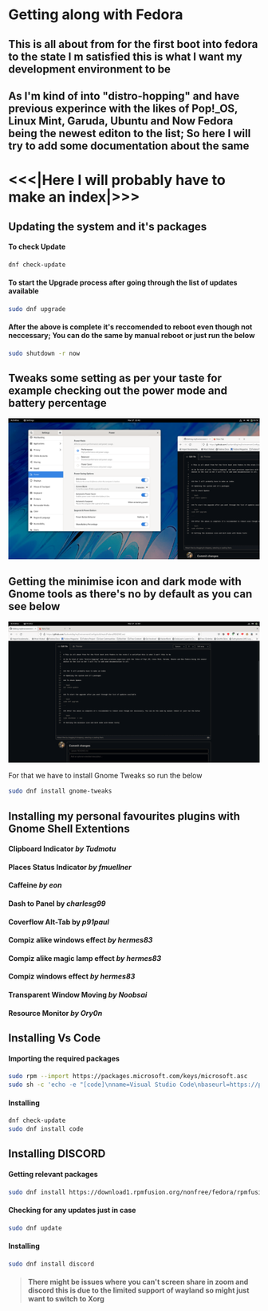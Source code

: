 # Getting along with Fedora

## This is all about from for the first boot into fedora to the state I m satisfied this is what I want my development environment to be

## As I'm kind of into "distro-hopping" and have previous experince with the likes of Pop!\_OS, Linux Mint, Garuda, Ubuntu and Now Fedora being the newest editon to the list; So here I will try to add some documentation about the same

# &lt;&lt;&lt;|Here I will probably have to make an index|>>>

## Updating the system and it's packages

#### To check Update

```bash
dnf check-update
```

#### To start the Upgrade process after going through the list of updates available

```bash
sudo dnf upgrade
```

#### After the above is complete it's reccomended to reboot even though not neccessary; You can do the same by manual reboot or just run the below

```bash
sudo shutdown -r now
```

## Tweaks some setting as per your taste for example checking out the power mode and battery percentage

![Turn on Performance and Percentage in setting](./Assets/turnOnPerformanceAndPercentage.png)

## Getting the minimise icon and dark mode with Gnome tools as there's no by default as you can see below

![No minimise by default lmao](./Assets/noMinimiseIcon.png)

For that we have to install Gnome Tweaks so run the below

```bash
sudo dnf install gnome-tweaks
```

## Installing my personal favourites plugins with Gnome Shell Extentions

#### Clipboard Indicator _by Tudmotu_

#### Places Status Indicator _by fmuellner_

#### Caffeine _by eon_

#### Dash to Panel by _charlesg99_

#### Coverflow Alt-Tab by _p91paul_

#### Compiz alike windows effect _by hermes83_

#### Compiz alike magic lamp effect _by hermes83_

#### Compiz windows effect _by hermes83_

#### Transparent Window Moving _by Noobsai_

#### Resource Monitor _by Ory0n_

## Installing Vs Code

#### Importing the required packages

```bash
sudo rpm --import https://packages.microsoft.com/keys/microsoft.asc
sudo sh -c 'echo -e "[code]\nname=Visual Studio Code\nbaseurl=https://packages.microsoft.com/yumrepos/vscode\nenabled=1\ngpgcheck=1\ngpgkey=https://packages.microsoft.com/keys/microsoft.asc" > /etc/yum.repos.d/vscode.repo'
```

#### Installing

```bash
dnf check-update
sudo dnf install code
```

## Installing DISCORD

#### Getting relevant packages

```bash
sudo dnf install https://download1.rpmfusion.org/nonfree/fedora/rpmfusion-nonfree-release-$(rpm -E %fedora).noarch.rpm
```

#### Checking for any updates just in case

```bash
sudo dnf update
```

#### Installing

```bash
sudo dnf install discord
```

> #### There might be issues where you can't screen share in zoom and discord this is due to the limited support of wayland so might just want to switch to Xorg
